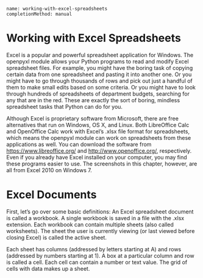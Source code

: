 ```ngMeta
name: working-with-excel-spreadsheets
completionMethod: manual
```
# Working with Excel Spreadsheets
Excel is a popular and powerful spreadsheet application for Windows. The openpyxl module allows your Python programs to read and modify Excel spreadsheet files. For example, you might have the boring task of copying certain data from one spreadsheet and pasting it into another one. Or you might have to go through thousands of rows and pick out just a handful of them to make small edits based on some criteria. Or you might have to look through hundreds of spreadsheets of department budgets, searching for any that are in the red. These are exactly the sort of boring, mindless spreadsheet tasks that Python can do for you.

Although Excel is proprietary software from Microsoft, there are free alternatives that run on Windows, OS X, and Linux. Both LibreOffice Calc and OpenOffice Calc work with Excel’s .xlsx file format for spreadsheets, which means the openpyxl module can work on spreadsheets from these applications as well. You can download the software from <span><a href="https://www.libreoffice.org/ ">https://www.libreoffice.org/ </a></span> and <span><a href="http://www.openoffice.org/">http://www.openoffice.org/</a></span>, respectively. Even if you already have Excel installed on your computer, you may find these programs easier to use. The screenshots in this chapter, however, are all from Excel 2010 on Windows 7.

# Excel Documents
First, let’s go over some basic definitions: An Excel spreadsheet document is called a workbook. A single workbook is saved in a file with the .xlsx extension. Each workbook can contain multiple sheets (also called worksheets). The sheet the user is currently viewing (or last viewed before closing Excel) is called the active sheet.

Each sheet has columns (addressed by letters starting at A) and rows (addressed by numbers starting at 1). A box at a particular column and row is called a cell. Each cell can contain a number or text value. The grid of cells with data makes up a sheet.

